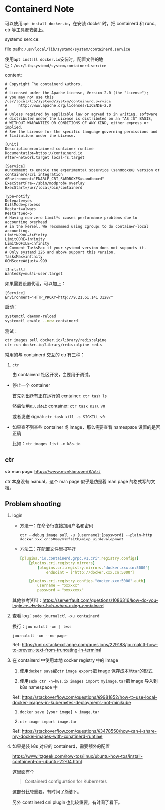 # Containerd Note

可以使用`apt install docker.io`，在安装 docker 时，把 containerd 和 runc、ctr 等工具都安装上。

systemd sercice:

file path: `/usr/local/lib/systemd/system/containerd.service`

使用`apt install docker.io`安装时，配置文件的地址：`/usr/lib/systemd/system/containerd.service`

content:

```service
# Copyright The containerd Authors.
#
# Licensed under the Apache License, Version 2.0 (the "License");
# you may not use this /usr/local/lib/systemd/system/containerd.service
#     http://www.apache.org/licenses/LICENSE-2.0
#
# Unless required by applicable law or agreed to in writing, software
# distributed under the License is distributed on an "AS IS" BASIS,
# WITHOUT WARRANTIES OR CONDITIONS OF ANY KIND, either express or implied.
# See the License for the specific language governing permissions and
# limitations under the License.

[Unit]
Description=containerd container runtime
Documentation=https://containerd.io
After=network.target local-fs.target

[Service]
#uncomment to enable the experimental sbservice (sandboxed) version of containerd/cri integration
#Environment="ENABLE_CRI_SANDBOXES=sandboxed"
ExecStartPre=-/sbin/modprobe overlay
ExecStart=/usr/local/bin/containerd

Type=notify
Delegate=yes
KillMode=process
Restart=always
RestartSec=5
# Having non-zero Limit*s causes performance problems due to accounting overhead
# in the kernel. We recommend using cgroups to do container-local accounting.
LimitNPROC=infinity
LimitCORE=infinity
LimitNOFILE=infinity
# Comment TasksMax if your systemd version does not supports it.
# Only systemd 226 and above support this version.
TasksMax=infinity
OOMScoreAdjust=-999

[Install]
WantedBy=multi-user.target
```

如果需要设置代理，可以加上：

```service
[Service]
Environment="HTTP_PROXY=http://9.21.61.141:3128/"
```

启动：

```bash
systemctl daemon-reload
systemctl enable --now containerd
```

测试：

```bash
ctr images pull docker.io/library/redis:alpine
ctr run docker.io/library/redis:alpine redis
```

常用的与 containerd 交互的 ctr 有三种：

1. `ctr`

    由 containerd 社区开发，主要用于调试。

* 停止一个 container

    首先列出所有正在运行的 container: `ctr task ls`

    然后使用`kill`终止 container: `ctr task kill v0`

    或者发送 signal: `ctr task kill -s SIGKILL v0`

* 如果查不到某些 container 或 image，那么需要查看 namespace 设置的是否正确

    比如：`ctr images list -n k8s.io`

## ctr

ctr man page: <https://www.mankier.com/8/ctr#>

ctr 本身没有 manual，这个 man page 似乎是仿照着 man page 的格式写的文档。

## Problem shooting

1. login

    * 方法一：在命令行直接加用户名和密码

        `ctr --debug image pull -u {username}:{password} --plain-http docker.xxx.cn:5000/maxfaith/miop_ui:development`

    * 方法二：在配置文件里把写好

        ```yaml
        [plugins."io.containerd.grpc.v1.cri".registry.configs]
            [plugins.cri.registry.mirrors]
                [plugins.cri.registry.mirrors."docker.xxx.cn:5000"]
                    endpoint = ["http://docker.xxx.cn:5000"]

            [plugins.cri.registry.configs."docker.xxx:5000".auth]
                username = "xxxxxx"
                password = "xxxxxxxx"
        ```

    其他参考资料：<https://serverfault.com/questions/1086316/how-do-you-login-to-docker-hub-when-using-containerd>

1. 查看 log：`sudo journalctl -xu containerd`

    换行：`journalctl -xn | less`

    `journalctl -xn --no-pager`

    Ref: <https://unix.stackexchange.com/questions/229188/journalctl-how-to-prevent-text-from-truncating-in-terminal>

1. 在 containerd 中使用本地 docker registry 中的 image

    1. 使用`docker save`或`ctr image export`把 image 保存成本地`tar`的形式

    1. 使用`sudo ctr -n=k8s.io images import myimage.tar`把 image 导入到 k8s namespace 中

    Ref: <https://stackoverflow.com/questions/69981852/how-to-use-local-docker-images-in-kubernetes-deployments-not-minikube>

    1. `docker save [your image] > image.tar`

    1. `ctr image import image.tar`

    Ref: <https://stackoverflow.com/questions/63478550/how-can-i-share-my-docker-images-with-conatinerd-runtime>

1. 如果是装 k8s 对应的 containerd，需要额外的配置

    <https://www.itzgeek.com/how-tos/linux/ubuntu-how-tos/install-containerd-on-ubuntu-22-04.html>

    这里面有个 

    > Containerd configuration for Kubernetes

    这部分比较重要。有时间了总结下。

    另外 containerd cni plugin 也比较重要，有时间了看下。